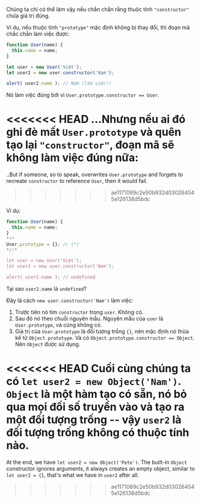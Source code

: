 Chúng ta chỉ có thể làm vậy nếu chắn chắn rằng thuộc tính `"constructor"` chứa giá trị đúng.

Ví dụ, nếu thuộc tính `"prototype"` mặc định không bị thay đổi, thì đoạn mã chắc chắn làm việc được:

```js run
function User(name) {
  this.name = name;
}

let user = new User('Việt');
let user2 = new user.constructor('Nam');

alert( user2.name ); // Nam (làm việc!)
```

Nó làm việc đúng bởi vì `User.prototype.constructor == User`.

<<<<<<< HEAD
...Nhưng nếu ai đó ghi đè mất `User.prototype` và quên tạo lại `"constructor"`, đoạn mã sẽ không làm việc đúng nữa:
=======
..But if someone, so to speak, overwrites `User.prototype` and forgets to recreate `constructor` to reference `User`, then it would fail.
>>>>>>> ae1171069c2e50b932d030264545e126138d5bdc

Ví dụ:

```js run
function User(name) {
  this.name = name;
}
*!*
User.prototype = {}; // (*)
*/!*

let user = new User('Việt');
let user2 = new user.constructor('Nam');

alert( user2.name ); // undefined
```

Tại sao `user2.name` là `undefined`?

Đây là cách `new user.constructor('Nam')` làm việc:

1. Trước tiên nó tìm `constructor` trong `user`. Không có.
2. Sau đó nó theo chuỗi nguyên mẫu. Nguyên mẫu của `user` là `User.prototype`, và cũng không có.
3. Giá trị của `User.prototype` là đối tượng trống `{}`, nên mặc định nó thừa kế từ `Object.prototype`. Và có `Object.prototype.constructor == Object`. Nên `Object` được sử dụng.

<<<<<<< HEAD
Cuối cùng chúng ta có `let user2 = new Object('Nam')`. `Object` là một hàm tạo có sẵn, nó bỏ qua mọi đối số truyền vào và tạo ra một đối tượng trống -- vậy `user2` là đối tượng trống không có thuộc tính nào.
=======
At the end, we have `let user2 = new Object('Pete')`. The built-in `Object` constructor ignores arguments, it always creates an empty object, similar to `let user2 = {}`, that's what we have in `user2` after all.
>>>>>>> ae1171069c2e50b932d030264545e126138d5bdc
